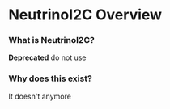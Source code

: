 # NeutrinoI2C Overview

### What is NeutrinoI2C?

**Deprecated** do not use

### Why does this exist?

It doesn't anymore
